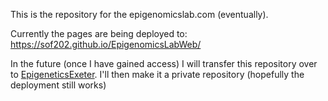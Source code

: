 This is the repository for the epigenomicslab.com (eventually).

Currently the pages are being deployed to:
https://sof202.github.io/EpigenomicsLabWeb/

In the future (once I have gained access) I will transfer this repository
over to [EpigeneticsExeter](https://github.com/EpigeneticsExeter). I'll then
make it a private repository (hopefully the deployment still works)
